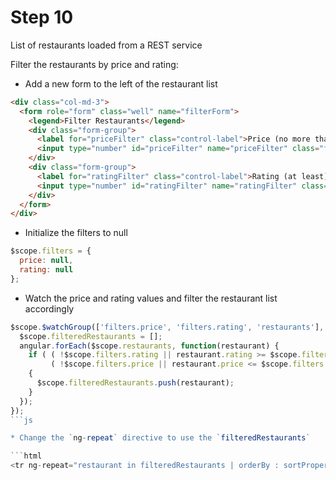 # Step 10

List of restaurants loaded from a REST service

Filter the restaurants by price and rating:

* Add a new form to the left of the restaurant list

```html
<div class="col-md-3">
  <form role="form" class="well" name="filterForm">
    <legend>Filter Restaurants</legend>
    <div class="form-group">
      <label for="priceFilter" class="control-label">Price (no more than)</label>
      <input type="number" id="priceFilter" name="priceFilter" class="form-control" ng-model="filters.price">
    </div>
    <div class="form-group">
      <label for="ratingFilter" class="control-label">Rating (at least)</label>
      <input type="number" id="ratingFilter" name="ratingFilter" class="form-control" ng-model="filters.rating">
    </div>
  </form>
</div>
```

* Initialize the filters to null

```js
$scope.filters = {
  price: null,
  rating: null
};
```

* Watch the price and rating values and filter the restaurant list accordingly

```js
$scope.$watchGroup(['filters.price', 'filters.rating', 'restaurants'], function filterRestaurants() {
  $scope.filteredRestaurants = [];
  angular.forEach($scope.restaurants, function(restaurant) {
    if ( ( !$scope.filters.rating || restaurant.rating >= $scope.filters.rating ) &&
         ( !$scope.filters.price || restaurant.price <= $scope.filters.price ) )
    {
      $scope.filteredRestaurants.push(restaurant);
    }
  });
});
```js

* Change the `ng-repeat` directive to use the `filteredRestaurants`

```html
<tr ng-repeat="restaurant in filteredRestaurants | orderBy : sortProperty : sortDirection">
```